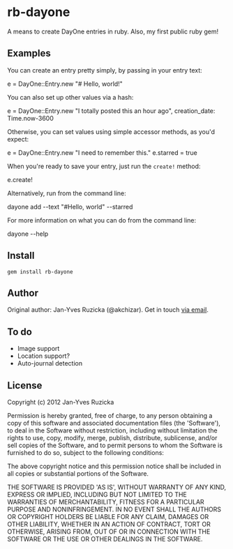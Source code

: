 # rb-dayone

A means to create DayOne entries in ruby. Also, my first public ruby gem!

## Examples

You can create an entry pretty simply, by passing in your entry text:

  e = DayOne::Entry.new "# Hello, world!"
  
You can also set up other values via a hash:

  e = DayOne::Entry.new "I totally posted this an hour ago", creation_date: Time.now-3600

Otherwise, you can set values using simple accessor methods, as you'd expect:

  e = DayOne::Entry.new "I need to remember this."
  e.starred = true

When you're ready to save your entry, just run the `create!` method:

  e.create!

Alternatively, run from the command line:

  dayone add --text "#Hello, world" --starred

For more information on what you can do from the command line:

  dayone --help

## Install

`gem install rb-dayone`

## Author

Original author: Jan-Yves Ruzicka (@akchizar). Get in touch [via email](mailto:janyves.ruzicka@gmail.com).

## To do

* Image support
* Location support?
* Auto-journal detection

License
-------

Copyright (c) 2012 Jan-Yves Ruzicka

Permission is hereby granted, free of charge, to any person obtaining
a copy of this software and associated documentation files (the
'Software'), to deal in the Software without restriction, including
without limitation the rights to use, copy, modify, merge, publish,
distribute, sublicense, and/or sell copies of the Software, and to
permit persons to whom the Software is furnished to do so, subject to
the following conditions:

The above copyright notice and this permission notice shall be
included in all copies or substantial portions of the Software.

THE SOFTWARE IS PROVIDED 'AS IS', WITHOUT WARRANTY OF ANY KIND,
EXPRESS OR IMPLIED, INCLUDING BUT NOT LIMITED TO THE WARRANTIES OF
MERCHANTABILITY, FITNESS FOR A PARTICULAR PURPOSE AND NONINFRINGEMENT.
IN NO EVENT SHALL THE AUTHORS OR COPYRIGHT HOLDERS BE LIABLE FOR ANY
CLAIM, DAMAGES OR OTHER LIABILITY, WHETHER IN AN ACTION OF CONTRACT,
TORT OR OTHERWISE, ARISING FROM, OUT OF OR IN CONNECTION WITH THE
SOFTWARE OR THE USE OR OTHER DEALINGS IN THE SOFTWARE.
